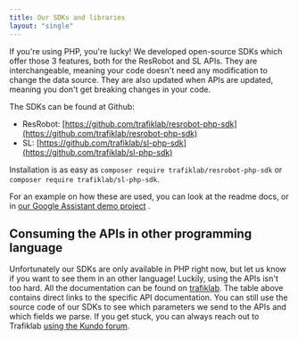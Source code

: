 ```yaml
---
title: Our SDKs and libraries
layout: "single"
---
```


If you're using PHP, you're lucky! We developed open-source SDKs which offer those 3 features, both for the ResRobot and
SL APIs. They are interchangeable, meaning your code doesn't need any modification to change the data source. They are
also updated when APIs are updated, meaning you don't get breaking changes in your code.

The SDKs can be found at Github:

* ResRobot: [https://github.com/trafiklab/resrobot-php-sdk](https://github.com/trafiklab/resrobot-php-sdk)
* SL: [https://github.com/trafiklab/sl-php-sdk](https://github.com/trafiklab/sl-php-sdk)

Installation is as easy as `composer require trafiklab/resrobot-php-sdk` or `composer require trafiklab/sl-php-sdk`.

For an example on how these are used, you can look at the readme docs, or
in [our Google Assistant demo project](https://github.com/trafiklab/google-assistant-demo/blob/master/app/Http/Controllers/NextDepartureController.php#L62)
.

## Consuming the APIs in other programming language

Unfortunately our SDKs are only available in PHP right now, but let us know if you want to see them in an other
language! Luckily, using the APIs isn't too hard. All the documentation can be found
on [trafiklab](https://trafiklab.se). The table above contains direct links to the specific API documentation. You can
still use the source code of our SDKs to see which parameters we send to the APIs and which fields we parse. If you get
stuck, you can always reach out to Trafiklab [using the Kundo forum](https://kundo.se/org/trafiklabse/).
